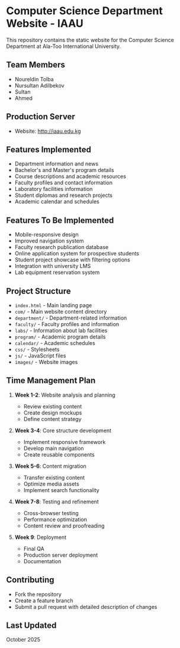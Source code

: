 # Computer Science Department Website - IAAU

This repository contains the static website for the Computer Science Department at Ala-Too International University.

## Team Members
- Noureldin Tolba
- Nursultan Adilbekov
- Sultan
- Ahmed

## Production Server
- Website: http://iaau.edu.kg

## Features Implemented
- Department information and news
- Bachelor's and Master's program details
- Course descriptions and academic resources
- Faculty profiles and contact information
- Laboratory facilities information
- Student diplomas and research projects
- Academic calendar and schedules

## Features To Be Implemented
- Mobile-responsive design
- Improved navigation system
- Faculty research publication database
- Online application system for prospective students
- Student project showcase with filtering options
- Integration with university LMS
- Lab equipment reservation system

## Project Structure
- `index.html` - Main landing page
- `com/` - Main website content directory
- `department/` - Department-related information
- `faculty/` - Faculty profiles and information
- `labs/` - Information about lab facilities
- `program/` - Academic program details
- `calendar/` - Academic schedules
- `css/` - Stylesheets
- `js/` - JavaScript files
- `images/` - Website images

## Time Management Plan
1. **Week 1-2**: Website analysis and planning
   - Review existing content
   - Create design mockups
   - Define content strategy

2. **Week 3-4**: Core structure development
   - Implement responsive framework
   - Develop main navigation
   - Create reusable components

3. **Week 5-6**: Content migration
   - Transfer existing content
   - Optimize media assets
   - Implement search functionality

4. **Week 7-8**: Testing and refinement
   - Cross-browser testing
   - Performance optimization
   - Content review and proofreading

5. **Week 9**: Deployment
   - Final QA
   - Production server deployment
   - Documentation

## Contributing
- Fork the repository
- Create a feature branch
- Submit a pull request with detailed description of changes

## Last Updated
October 2025